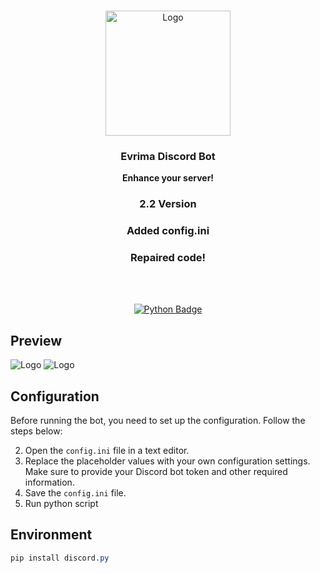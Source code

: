 
<br/>
<p align="center">
  <a href="https://tatzy.xyz/">
    <img src="https://cdn.discordapp.com/attachments/1110258373779263678/1113824697952514148/kutas.png" alt="Logo" width="200" height="200">
  </a>

  <h3 align="center">Evrima Discord Bot</h3>

  <p align="center">
    <strong>Enhance your server!</strong>
    <br/>
    <h3 align="center">2.2 Version</h3>
    <h3 align="center">Added config.ini</h3>
    <h3 align="center">Repaired code!</h3>
    <br/>
    <br/>

  </p>
</p>

<div align="center">
  <a href="https://www.python.org/" target="_blank">
    <img src="http://ForTheBadge.com/images/badges/made-with-python.svg" alt="Python Badge">
  </a>
</div>

## Preview 

<img src="https://cdn.discordapp.com/attachments/1113199648958582815/1114165535773569137/image.png" alt="Logo">

<img src="https://media.discordapp.net/attachments/1113199648958582815/1114165576705781770/image.png?width=486&height=169" alt="Logo">

## Configuration

Before running the bot, you need to set up the configuration. Follow the steps below:

2. Open the `config.ini` file in a text editor.
3. Replace the placeholder values with your own configuration settings. Make sure to provide your Discord bot token and other required information.
4. Save the `config.ini` file.
5. Run python script

## Environment
```css
pip install discord.py
